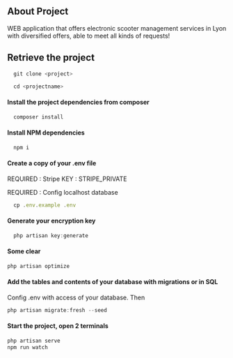 
## About Project

WEB application that offers electronic scooter management services in Lyon with diversified offers, able to meet all kinds of requests!

## Retrieve the project

```javascript
  git clone <project>
```

```javascript
  cd <projectname>
```

#### Install the project dependencies from composer

```javascript
  composer install
```

#### Install NPM dependencies

```javascript
  npm i
```

#### Create a copy of your .env file

REQUIRED : Stripe KEY : STRIPE_PRIVATE

REQUIRED : Config localhost database

```javascript
  cp .env.example .env
```

#### Generate your encryption key

```javascript
  php artisan key:generate
```

#### Some clear

```javascript
php artisan optimize
```

#### Add the tables and contents of your database with migrations or in SQL

Config .env with access of your database. Then
```javascript
php artisan migrate:fresh --seed
```

#### Start the project, open 2 terminals

```sh
php artisan serve
npm run watch
```
